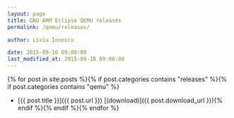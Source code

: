 ```yaml
---
layout: page
title: GNU ARM Eclipse QEMU releases
permalink: /qemu/releases/

author: Liviu Ionescu

date: 2015-09-10 09:08:00
last_modified_at: 2015-09-10 09:08:00
---
```


{% for post in site.posts %}{% if post.categories contains "releases" %}{% if post.categories contains "qemu" %}
* [{{ post.title }}]({{ post.url }}) [(download)]({{ post.download_url }}){% endif %}{% endif %}{% endfor %}

